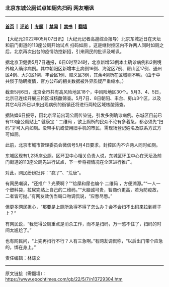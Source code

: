 ### 北京东城公厕试点如厕先扫码 网友嘲讽

---

#### [首页](../../../..?n13729304) &nbsp;|&nbsp; [评论](../../../../../epoch-comment?n13729304) &nbsp;|&nbsp; [专题](../../../../../epoch-special?n13729304) &nbsp;|&nbsp; [禁闻](../../../../../epoch-news?n13729304) &nbsp;|&nbsp; [禁书](../../../../../books?n13729304) &nbsp;|&nbsp; [翻墙](https://github.com/gfw-breaker/nogfw/blob/master/README.md?n13729304)


<div class="post_content" id="artbody" itemprop="articleBody">
 <!-- article content begin -->
 <p>
  【大纪元2022年05月07日讯】（大纪元记者高邈综合报导）北京东城近日在天坛和前门街道的113座公厕开始试点
  <ok href="https://www.epochtimes.com/gb/tag/%E6%89%AB%E7%A0%81%E5%A6%82%E5%8E%95.html">
   扫码如厕
  </ok>
  。这是继封控区内不许两人同时如厕之后，北京再次出台的疫情防控新招，引来网民的批评及嘲讽。
 </p>
 <p>
  据北京卫健委5月7日通报，6日0时至24时，北京新增53例本土确诊病例和2例境外输入确诊病例。其中朝阳区新增本土病例16例、海淀区7例、房山区17例、通州区4例、大兴区1例、丰台区1例、顺义区3例，其余4例所在区域则不明。（由于中共惯于隐瞒疫情，官方公布的相关数据被外界质疑严重缩水。）
 </p>
 <p>
  截至5月6日，北京全市共有高风险地区18个，中风险地区30个。5月3、4、5日，北京已连续开展三轮区域核酸筛查。5月7日、8日朝阳、丰台、房山3个区，以及其它4月25日以来出现病例的街镇还将进行两轮区域核酸筛查。
 </p>
 <p>
  据陆媒6日报导，因北京早前出现公厕传染链，引发多例确诊病例。东城区目前已有113座公厕贴上“
  <ok href="https://www.epochtimes.com/gb/tag/%E5%81%A5%E5%BA%B7%E5%AE%9D.html">
   健康宝
  </ok>
  ”
  <ok href="https://www.epochtimes.com/gb/tag/%E4%BA%8C%E7%BB%B4%E7%A0%81.html">
   二维码
  </ok>
  ，欲上厕所的民众不论有多着急，都必须先“扫码”才可入内如厕。没带手机或使用旧手机的市民，需现场登记姓名及联系方式方可如厕。
 </p>
 <p>
  此前，北京市城市管理委员会微信号5月4日要求，封控区内不许两人同时如厕。
 </p>
 <p>
  东城区现有1,235座公厕。区环卫中心相关负责人说，东城区环卫中心在天坛及前门街道的113座公厕先进行试点，下一步将视情况在全区进行推广。
 </p>
 <p>
  对此，网民纷纷批评：“疯了”、“荒唐”。
 </p>
 <p>
  有网民嘲讽，“还推广？光荣啊？”“给屎和尿也编个
  <ok href="https://www.epochtimes.com/gb/tag/%E4%BA%8C%E7%BB%B4%E7%A0%81.html">
   二维码
  </ok>
  ，方便溯源。”“一人一个塑料袋，拉尿完贴上自己的二维码。”“大脑诚可贵，智商价更高，若为防疫故，二者皆可抛。”有网友效仿当局口吻调侃说，“应憋尽憋。”
 </p>
 <p>
  但更多网民担心，“那要是上厕所急得不得了怎么办？会不会扫不出码来拉到裤子上？”
 </p>
 <p>
  有网民说，“我觉得公厕重点是消杀工作，而不是扫码，万一憋不住了，扫码的时间太尴尬了。”
 </p>
 <p>
  也有网民问，“上完再扫行不行？人有三急啊。”有网友调侃称，“以后出门带个应急的，绑在身上。”
 </p>
 <p>
  责任编辑：林琮文
 </p>
 <div class="notranslate" style="all: initial;">
 </div>
 <!-- article content end -->
 <div id="below_article_ad">
 </div>
</div>


---

原文链接（需翻墙）：https://www.epochtimes.com/gb/22/5/7/n13729304.htm